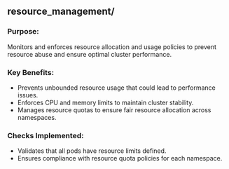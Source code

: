 ## resource_management/

### Purpose:
Monitors and enforces resource allocation and usage policies to prevent resource abuse and ensure optimal cluster performance.

### Key Benefits:
- Prevents unbounded resource usage that could lead to performance issues.
- Enforces CPU and memory limits to maintain cluster stability.
- Manages resource quotas to ensure fair resource allocation across namespaces.

### Checks Implemented:
- Validates that all pods have resource limits defined.
- Ensures compliance with resource quota policies for each namespace.